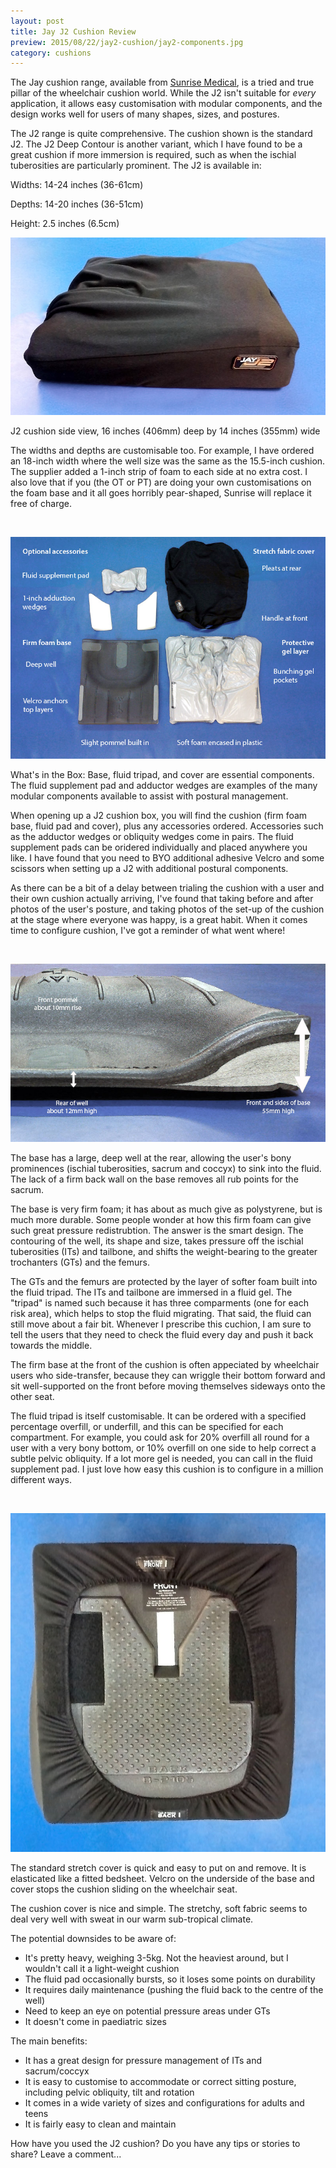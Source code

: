 ```yaml
---
layout: post
title: Jay J2 Cushion Review
preview: 2015/08/22/jay2-cushion/jay2-components.jpg
category: cushions
---
```


The Jay cushion range, available from [<u>Sunrise Medical</u>](http://www.sunrisemedical.com.au/products/jay/wheelchair-cushions/jay-j2.aspx),
is a tried and true pillar of the wheelchair cushion world. While the J2 isn't suitable for *every* application, it allows
easy customisation with modular components, and the design works well for users
of many shapes, sizes, and postures.

The J2 range is quite comprehensive. The cushion shown is the standard J2. The 
J2 Deep Contour is another variant, which I have found to be a great cushion if more 
immersion is required, such as when the ischial tuberosities are particularly 
prominent. The J2 is available in:

Widths: 14-24 inches (36-61cm)

Depths: 14-20 inches (36-51cm)

Height: 2.5 inches (6.5cm)

![Jay J2 Cushion side view](2015-08-22-jay2-cushion/jay2-side.jpg)
<p class="caption">J2 cushion side view, 16 inches (406mm) deep by 14 inches (355mm) wide</p>

The widths and depths are customisable too. For example, I have ordered an 18-inch width
where the well size was the same as the 15.5-inch cushion. The supplier added a 
1-inch strip of foam to each side at no extra cost. I also love that if you (the OT or PT) 
are doing your own customisations on the foam base and it all goes horribly pear-shaped,
Sunrise will replace it free of charge.

<br>

![Jay J2 Cushion Components](2015-08-22-jay2-cushion/jay2-components.jpg)
<p class="caption">What's in the Box: Base, fluid tripad, and cover 
are essential components. The fluid supplement pad and adductor wedges are examples 
of the many modular components available to assist with postural management.</p>

When opening up a J2 cushion box, you will find the cushion (firm foam base, 
fluid pad and cover), plus any accessories ordered. Accessories such as the adductor wedges
or obliquity wedges come in pairs. The fluid supplement pads can be oridered 
individually and placed anywhere you like. I have found that you need to BYO additional
adhesive Velcro and some scissors when setting up a J2 with additional postural components.

As there can be a bit of a delay between trialing the cushion with a user and 
their own cushion actually arriving, I've found that taking before and after photos 
of the user's posture, and taking photos of the set-up of the cushion at the stage 
where everyone was happy, is a great habit. When it comes time to configure
cushion, I've got a reminder of what went where!

<br>

![Jay J2 Base Measurements](2015-08-22-jay2-cushion/jay2-base.jpg)
<p class="caption">The base has a large, deep well at the rear, allowing the user's bony prominences
(ischial tuberosities, sacrum and coccyx) to sink into the fluid. The lack of a 
firm back wall on the base removes all rub points for the sacrum.</p>

The base is very firm foam; it has about as much give as polystyrene, but is much 
more durable. Some people wonder at how this firm foam can give such great 
pressure redistrubtion. The answer is the smart design. The contouring of the well,
its shape and size, takes pressure off the ischial tuberosities (ITs) and tailbone, and
shifts the weight-bearing to the greater trochanters (GTs) and the femurs. 

The GTs and the femurs are protected by the layer of softer foam built into
the fluid tripad. The ITs and tailbone are immersed in a fluid gel. The "tripad"
is named such because it has three comparments (one for each risk area), which helps
to stop the fluid migrating. That said, the fluid can still move about a fair bit. 
Whenever I prescribe this cuchion, I am sure to tell the users that they need to 
check the fluid every day and push it back towards the middle.

The firm base at the front of the cushion is often appeciated by wheelchair users
who side-transfer, because they can wriggle their bottom forward and sit well-supported
on the front before moving themselves sideways onto the other seat.

The fluid tripad is itself customisable. It can be ordered with a specified percentage
overfill, or underfill, and this can be specified for each compartment. For example,
you could ask for 20% overfill all round for a user with a very bony bottom, or 10%
overfill on one side to help correct a subtle pelvic obliquity. If a lot more gel is needed,
you can call in the fluid supplement pad. I just love how easy this cushion is to 
configure in a million different ways.

<br>

![Jay J2 Cover and Underside](2015-08-22-jay2-cushion/jay2-underside.jpg)
<p class="caption">The standard stretch cover is quick and easy to put on and remove. It is elasticated like
a fitted bedsheet. Velcro on the underside of the base and cover stops the cushion
sliding on the wheelchair seat.</p>

The cushion cover is nice and simple. The stretchy, soft fabric seems to deal very 
well with sweat in our warm sub-tropical climate. 

The potential downsides to be aware of:

* It's pretty heavy, weighing 3-5kg. Not the heaviest around, but I wouldn't call it a light-weight cushion
* The fluid pad occasionally bursts, so it loses some points on durability
* It requires daily maintenance (pushing the fluid back to the centre of the well)
* Need to keep an eye on potential pressure areas under GTs
* It doesn't come in paediatric sizes

The main benefits:

* It has a great design for pressure management of ITs and sacrum/coccyx
* It is easy to customise to accommodate or correct sitting posture, including pelvic obliquity, tilt and rotation
* It comes in a wide variety of sizes and configurations for adults and teens
* It is fairly easy to clean and maintain

How have you used the J2 cushion? Do you have any tips or stories to share? 
Leave a comment...

<br>
